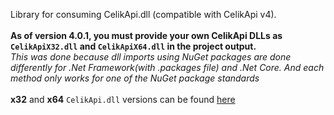 ﻿Library for consuming CelikApi.dll (compatible with CelikApi v4).<br><br>
**As of version 4.0.1, you must provide your own CelikApi DLLs as `CelikApiX32.dll` and `CelikApiX64.dll` in the project output.**<br>
*This was done because dll imports using NuGet packages are done differently for .Net Framework(with .packages file) and .Net Core.
And each method only works for one of the NuGet package standards*<br><br>
**x32** and **x64** `CelikApi.dll` versions can be found [here](http://ca.mup.gov.rs/ca/ca_lat/start/kes/)
